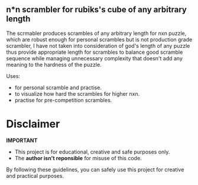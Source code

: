 ## n*n scrambler for rubiks's cube of any arbitrary length
The scrmabler produces scrambles of any arbitrary length for nxn puzzle, which are robust enough for personal scrambles but is not production grade scrambler, I have not taken into consideration of god's length of any puzzle thus provide appropriate length for scrambles to balance good scramble sequence while managing unnecessary complexity that doesn't add any meaning to the hardness of the puzzle.

Uses:
- for personal scramble and practise.
- to visualize how hard the scrambles for higher nxn.
- practise for pre-competition scrambles.

# Disclaimer
**IMPORTANT**
- This project is for educational, creative and safe purposes only.
- The **author isn't reponsible** for misuse of this code.

By following these guidelines, you can safely use this project for creative and practical purposes.
